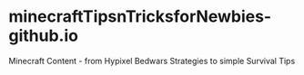 # minecraftTipsnTricksforNewbies-github.io
Minecraft Content - from Hypixel Bedwars Strategies to simple Survival Tips
